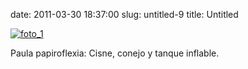 date: 2011-03-30 18:37:00
slug: untitled-9
title: Untitled

    

[![foto_1][1]][1]

Paula papiroflexia: Cisne, conejo y tanque inflable.

  

[1]: file:///Users/jjdenis/jjdenis.github.com/static/2011-03-30-untitled-9_foto1.jpg
